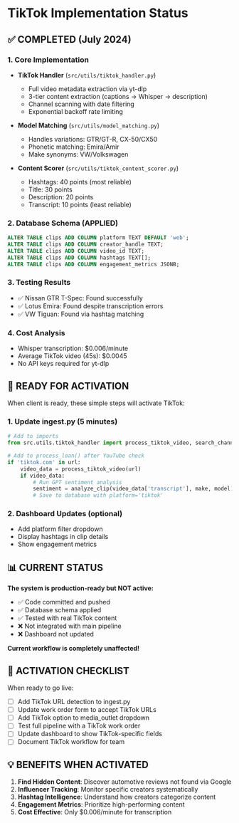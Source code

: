 # TikTok Implementation Status

## ✅ COMPLETED (July 2024)

### 1. Core Implementation
- **TikTok Handler** (`src/utils/tiktok_handler.py`)
  - Full video metadata extraction via yt-dlp
  - 3-tier content extraction (captions → Whisper → description)
  - Channel scanning with date filtering
  - Exponential backoff rate limiting

- **Model Matching** (`src/utils/model_matching.py`)
  - Handles variations: GTR/GT-R, CX-50/CX50
  - Phonetic matching: Emira/Amir
  - Make synonyms: VW/Volkswagen

- **Content Scorer** (`src/utils/tiktok_content_scorer.py`)
  - Hashtags: 40 points (most reliable)
  - Title: 30 points
  - Description: 20 points
  - Transcript: 10 points (least reliable)

### 2. Database Schema (APPLIED)
```sql
ALTER TABLE clips ADD COLUMN platform TEXT DEFAULT 'web';
ALTER TABLE clips ADD COLUMN creator_handle TEXT;
ALTER TABLE clips ADD COLUMN video_id TEXT;
ALTER TABLE clips ADD COLUMN hashtags TEXT[];
ALTER TABLE clips ADD COLUMN engagement_metrics JSONB;
```

### 3. Testing Results
- ✅ Nissan GTR T-Spec: Found successfully
- ✅ Lotus Emira: Found despite transcription errors
- ✅ VW Tiguan: Found via hashtag matching

### 4. Cost Analysis
- Whisper transcription: $0.006/minute
- Average TikTok video (45s): $0.0045
- No API keys required for yt-dlp

## 🔄 READY FOR ACTIVATION

When client is ready, these simple steps will activate TikTok:

### 1. Update ingest.py (5 minutes)
```python
# Add to imports
from src.utils.tiktok_handler import process_tiktok_video, search_channel_for_vehicle

# Add to process_loan() after YouTube check
if 'tiktok.com' in url:
    video_data = process_tiktok_video(url)
    if video_data:
        # Run GPT sentiment analysis
        sentiment = analyze_clip(video_data['transcript'], make, model)
        # Save to database with platform='tiktok'
```

### 2. Dashboard Updates (optional)
- Add platform filter dropdown
- Display hashtags in clip details
- Show engagement metrics

## 📊 CURRENT STATUS

**The system is production-ready but NOT active:**
- ✅ Code committed and pushed
- ✅ Database schema applied
- ✅ Tested with real TikTok content
- ❌ Not integrated with main pipeline
- ❌ Dashboard not updated

**Current workflow is completely unaffected!**

## 🚀 ACTIVATION CHECKLIST

When ready to go live:
- [ ] Add TikTok URL detection to ingest.py
- [ ] Update work order form to accept TikTok URLs
- [ ] Add TikTok option to media_outlet dropdown
- [ ] Test full pipeline with a TikTok work order
- [ ] Update dashboard to show TikTok-specific fields
- [ ] Document TikTok workflow for team

## 💡 BENEFITS WHEN ACTIVATED

1. **Find Hidden Content**: Discover automotive reviews not found via Google
2. **Influencer Tracking**: Monitor specific creators systematically  
3. **Hashtag Intelligence**: Understand how creators categorize content
4. **Engagement Metrics**: Prioritize high-performing content
5. **Cost Effective**: Only $0.006/minute for transcription